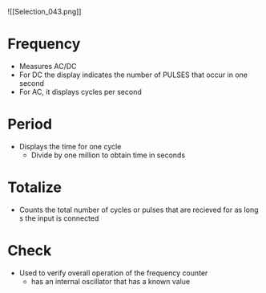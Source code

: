 ![[Selection_043.png]]

# Frequency

- Measures AC/DC
- For DC the display indicates the number of PULSES that occur in one second
- For AC, it displays cycles per second

# Period

- Displays the time for one cycle
	- Divide by one million to obtain time in seconds

# Totalize

- Counts the total number of cycles or pulses that are recieved for as long s the input is connected

# Check

- Used to verify overall operation of the frequency counter
	- has an internal oscillator that has a known value